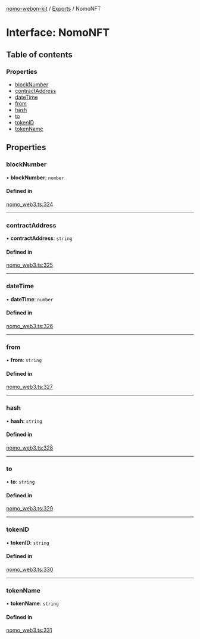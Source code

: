 [nomo-webon-kit](../README.md) / [Exports](../modules.md) / NomoNFT

# Interface: NomoNFT

## Table of contents

### Properties

- [blockNumber](NomoNFT.md#blocknumber)
- [contractAddress](NomoNFT.md#contractaddress)
- [dateTime](NomoNFT.md#datetime)
- [from](NomoNFT.md#from)
- [hash](NomoNFT.md#hash)
- [to](NomoNFT.md#to)
- [tokenID](NomoNFT.md#tokenid)
- [tokenName](NomoNFT.md#tokenname)

## Properties

### blockNumber

• **blockNumber**: `number`

#### Defined in

[nomo_web3.ts:324](https://github.com/nomo-app/nomo-webon-kit/blob/de24090/nomo-webon-kit/src/nomo_web3.ts#L324)

___

### contractAddress

• **contractAddress**: `string`

#### Defined in

[nomo_web3.ts:325](https://github.com/nomo-app/nomo-webon-kit/blob/de24090/nomo-webon-kit/src/nomo_web3.ts#L325)

___

### dateTime

• **dateTime**: `number`

#### Defined in

[nomo_web3.ts:326](https://github.com/nomo-app/nomo-webon-kit/blob/de24090/nomo-webon-kit/src/nomo_web3.ts#L326)

___

### from

• **from**: `string`

#### Defined in

[nomo_web3.ts:327](https://github.com/nomo-app/nomo-webon-kit/blob/de24090/nomo-webon-kit/src/nomo_web3.ts#L327)

___

### hash

• **hash**: `string`

#### Defined in

[nomo_web3.ts:328](https://github.com/nomo-app/nomo-webon-kit/blob/de24090/nomo-webon-kit/src/nomo_web3.ts#L328)

___

### to

• **to**: `string`

#### Defined in

[nomo_web3.ts:329](https://github.com/nomo-app/nomo-webon-kit/blob/de24090/nomo-webon-kit/src/nomo_web3.ts#L329)

___

### tokenID

• **tokenID**: `string`

#### Defined in

[nomo_web3.ts:330](https://github.com/nomo-app/nomo-webon-kit/blob/de24090/nomo-webon-kit/src/nomo_web3.ts#L330)

___

### tokenName

• **tokenName**: `string`

#### Defined in

[nomo_web3.ts:331](https://github.com/nomo-app/nomo-webon-kit/blob/de24090/nomo-webon-kit/src/nomo_web3.ts#L331)
